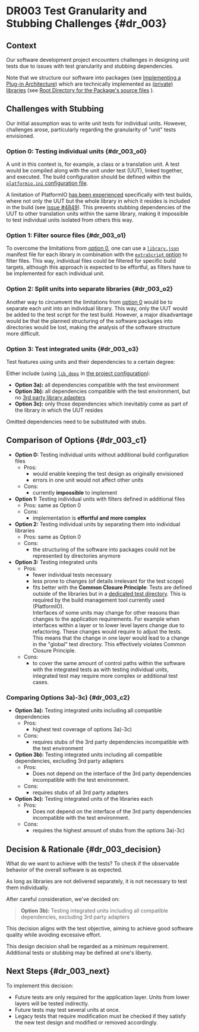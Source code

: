 # DR003 Test Granularity and Stubbing Challenges {#dr_003}

## Context

Our software development project encounters challenges in designing unit tests due to issues with test granularity and stubbing dependencies.

Note that we structure our software into packages (see 
[Implementing a Plug-in Architecture](<\ref plugin_architecture> "Implementing a Plug-in Architecture"))
which are technically implemented as [(private) libraries][3] (see 
[Root Directory for the Package's source files](<\ref dr_002> "Root Directory for the Package's source files")
).

[3]: https://docs.platformio.org/en/latest/projectconf/sections/platformio/options/directory/lib_dir.html#lib-dir "documentation of `lib_dir`"

## Challenges with Stubbing

Our initial assumption was to write unit tests for individual units.
However, challenges arose, particularly regarding the granularity of "unit" tests envisioned.

### Option 0: Testing individual units {#dr_003_o0}

A unit in this context is, for example, a class or a translation unit.
A test would be compiled along with the unit under test (UUT), linked together, and executed.
The build configuration should be defined within the [`platformio.ini` configuration file][1].

A limitation of PlatformIO [has been experienced][7] specifically with test builds, where not only the UUT but the whole library in which it resides is included in the build (see [issue #4849][2]).
This prevents stubbing dependencies of the UUT to other translation units within the same library, making it impossible to test individual units isolated from others this way.

[1]: https://docs.platformio.org/en/latest/projectconf/#platformio-ini-project-configuration-file
[2]: https://github.com/platformio/platformio-core/issues/4849 "Library Dependency Finder (LDF) adds too many files when testing (pio test)"
[7]: https://community.platformio.org/t/partial-compilation-of-private-libraries-components-while-testing-for-different-environments/37079 "Partial compilation of private libraries/components (while testing) for different environments"

### Option 1: Filter source files {#dr_003_o1}

To overcome the limitations from 
[option 0](<\ref dr_003_o1> "option 0"),
one can use a [`library.json`][JSON] manifest file for each library in combination with the [`extraScript` option][4] to filter files.
This way, individual files could be filtered for specific build targets, although this approach is expected to be effortful, as filters have to be implemented for each individual unit.

[JSON]: https://docs.platformio.org/en/latest/manifests/library-json/index.html "PlatformIO documentation of manifest file"
[4]: https://docs.platformio.org/en/latest/manifests/library-json/fields/build/extrascript.html "documentation of `extraScript`"

### Option 2: Split units into separate libraries {#dr_003_o2}

Another way to circumvent the limitations from 
[option 0](<\ref dr_003_o1> "option 0")
would be to separate each unit into an individual library.
This way, only the UUT would be added to the test script for the test build.
However, a major disadvantage would be that the planned structuring of the software packages into directories would be lost, making the analysis of the software structure more difficult.

### Option 3: Test integrated units {#dr_003_o3}

Test features using units and their dependencies to a certain degree:

Either include (using [`lib_deps`][5] in [the project configuration][1]):

- **Option 3a):** all dependencies compatible with the test environment
- **Option 3b):** all dependencies compatible with the test environment, but no 
  [3rd party library adapters](<\ref third_party_adapters> "3rd party library adapters")
- **Option 3c):** only those dependencies which inevitably come as part of the library in which the UUT resides

Omitted dependencies need to be substituted with stubs.

[5]: https://docs.platformio.org/en/latest/projectconf/sections/env/options/library/lib_deps.html "documentation of `lib_deps`"

## Comparison of Options {#dr_003_c1}

- **Option 0:** Testing individual units without additional build configuration files
  - Pros:
    - would enable keeping the test design as originally envisioned
    - errors in one unit would not affect other units
  - Cons:
    - currently **impossible** to implement
- **Option 1:** Testing individual units with filters defined in additional files
  - Pros: same as Option 0
  - Cons:
    - implementation is **effortful and more complex**
- **Option 2:** Testing individual units by separating them into individual libraries
  - Pros: same as Option 0
  - Cons:
    - the structuring of the software into packages could not be represented by directories anymore
- **Option 3:** Testing integrated units
  - Pros:
    - fewer individual tests necessary
    - less prone to changes (of details irrelevant for the test scope)
    - fits better with the **Common Closure Principle**:
      Tests are defined outside of the libraries but in a [dedicated test directory][6].
      This is required by the build management tool currently used (PlatformIO).  
      Interfaces of some units may change for other reasons than changes to the application requirements.
      For example when interfaces within a layer or to lower level layers change due to refactoring.
      These changes would require to adjust the tests.
      This means that the change in one layer would lead to a change in the "global" test directory.
      This effectively violates Common Closure Principle.
  - Cons:
    - to cover the same amount of control paths within the software with the integrated tests as with testing individual units, integrated test may require more complex or additional test cases.

[6]: https://docs.platformio.org/en/stable/projectconf/sections/platformio/options/directory/test_dir.html "documentation of `test_dir`"

### Comparing Options 3a)-3c) {#dr_003_c2}

- **Option 3a):** Testing integrated units including all compatible dependencies
  - Pros:
    - highest test coverage of options 3a)-3c)
  - Cons:
    - requires stubs of the 3rd party dependencies incompatible with the test environment
- **Option 3b):** Testing integrated units including all compatible dependencies, excluding 3rd party adapters
  - Pros:
    - Does not depend on the interface of the 3rd party dependencies incompatible with the test environment.
  - Cons:
    - requires stubs of all 3rd party adapters
- **Option 3c):** Testing integrated units of the libraries each
  - Pros:
    - Does not depend on the interface of the 3rd party dependencies incompatible with the test environment.
  - Cons:
    - requires the highest amount of stubs from the options 3a)-3c)

## Decision & Rationale {#dr_003_decision}

What do we want to achieve with the tests?
To check if the observable behavior of the overall software is as expected.

As long as libraries are not delivered separately, it is not necessary to test them individually.

After careful consideration, we've decided on:

> **Option 3b):** Testing integrated units including all compatible dependencies, excluding 3rd party adapters

This decision aligns with the test objective, aiming to achieve good software quality while avoiding excessive effort.

This design decision shall be regarded as a minimum requirement.
Additional tests or stubbing may be defined at one's liberty.

## Next Steps {#dr_003_next}

To implement this decision:

- Future tests are only required for the application layer.
  Units from lower layers will be tested indirectly.
- Future tests may test several units at once.
- Legacy tests that require modification must be checked if they satisfy the new test design and modified or removed accordingly.

